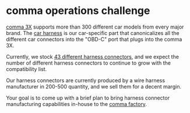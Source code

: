 # comma operations challenge

[comma 3X](https://comma.ai/shop/comma-3x) supports more than 300 different car models from every major brand.
The [car harness](https://comma.ai/shop/harness-connector) is our car-specific part that canonicalizes all the different
car connectors into the "OBD-C" port that plugs into the comma 3X.

Currently, we stock [43 different harness connectors](https://github.com/commaai/hardware/tree/master/harness), and we expect the number
of different harness connectors to continue to grow with the compatibility list.

Our harness connectors are currently produced by a wire harness manufacturer in
200-500 quantity, and we sell them for a decent margin.

Your goal is to come up with a brief plan to bring harness connector manufacturing capabilities in-house to the [comma factory](https://youtu.be/PFjssb7r_uU).
